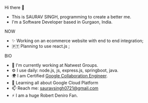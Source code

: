 
Hi there 👋
* This is SAURAV SINGH, programming to create a better me.
* I'm a Software Developer based in Gurgaon, India.

NOW
* ✨ Working on an ecommerce website with end to end integration;
* 🇵🇹 Planning to use react.js ;

BIO
* 🏢 I'm currently working at Natwest Groups.
* ⚙️ I use daily: node.js, js, express.js, springboot, java.
* 🌍 I am Certified [Google Collaboration Engineer](https://www.credential.net/72b40f53-1d68-4aa0-986c-f3af8a3c968a?key=26b525ed93b8e073ab2855c0d3e167fcbafdbf1ee6a18bf87c9358b9934ec5b6#gs.wjdzq3).
* 🌱 Learning all about Google Cloud Platform
* 📫 Reach me: sauravsingh0721@gmail.com
* ⚡️ I am a huge Robert Deniro Fan.
